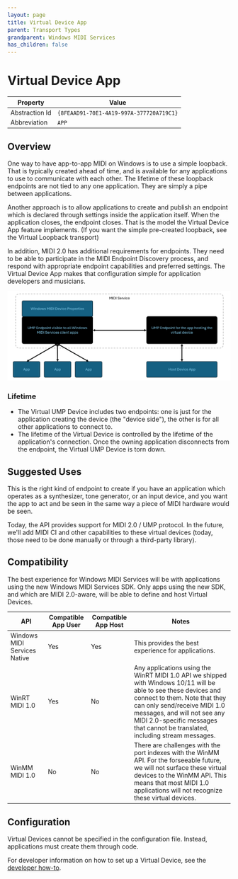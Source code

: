 ```yaml
---
layout: page
title: Virtual Device App
parent: Transport Types
grandparent: Windows MIDI Services
has_children: false
---
```


# Virtual Device App

| Property | Value |
| -------- | ----- |
| Abstraction Id | `{8FEAAD91-70E1-4A19-997A-377720A719C1}` |
| Abbreviation | `APP` |

## Overview

One way to have app-to-app MIDI on Windows is to use a simple loopback. That is typically created ahead of time, and is available for any applications to use to communicate with each other. The lifetime of these loopback endpoints are not tied to any one application. They are simply a pipe between applications.

Another approach is to allow applications to create and publish an endpoint which is declared through settings inside the application itself. When the application closes, the endpoint closes. That is the model the Virtual Device App feature implements. (If you want the simple pre-created loopback, see the Virtual Loopback transport)

In addition, MIDI 2.0 has additional requirements for endpoints. They need to be able to participate in the MIDI Endpoint Discovery process, and respond with appropriate endpoint capabilities and preferred settings. The Virtual Device App makes that configuration simple for application developers and musicians.

![Virtual Device](virtual-device.png)

### Lifetime

* The Virtual UMP Device includes two endpoints: one is just for the application creating the device (the "device side"), the other is for all other applications to connect to. 
* The lifetime of the Virtual Device is controlled by the lifetime of the application's connection. Once the owning application disconnects from the endpoint, the Virtual UMP Device is torn down.

## Suggested Uses

This is the right kind of endpoint to create if you have an application which operates as a synthesizer, tone generator, or an input device, and you want the app to act and be seen in the same way a piece of MIDI hardware would be seen. 

Today, the API provides support for MIDI 2.0 / UMP protocol. In the future, we'll add MIDI CI and other capabilities to these virtual devices (today, those need to be done manually or through a third-party library).

## Compatibility

The best experience for Windows MIDI Services will be with applications using the new Windows MIDI Services SDK. Only apps using the new SDK, and which are MIDI 2.0-aware, will be able to define and host Virtual Devices. 

| API | Compatible App User | Compatible App Host | Notes |
| --- | ---------- | ---------- | ----- |
| Windows MIDI Services Native | Yes | Yes | This provides the best experience for applications. |
| WinRT MIDI 1.0 | Yes | No | Any applications using the WinRT MIDI 1.0 API we shipped with Windows 10/11 will be able to see these devices and connect to them. Note that they can only send/receive MIDI 1.0 messages, and will not see any MIDI 2.0-specific messages that cannot be translated, including stream messages. |
| WinMM MIDI 1.0 | No | No | There are challenges with the port indexes with the WinMM API. For the forseeable future, we will not surface these virtual devices to the WinMM API. This means that most MIDI 1.0 applications will not recognize these virtual devices. |

## Configuration

Virtual Devices cannot be specified in the configuration file. Instead, applications must create them through code.

For developer information on how to set up a Virtual Device, see the [developer how-to](../developer-how-to/how-to-create-virtual-ump-device.md).

